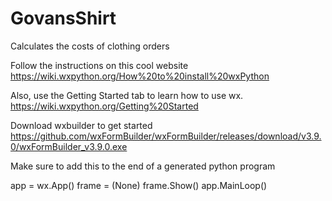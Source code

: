 # GovansShirt
Calculates the costs of clothing orders

Follow the instructions on this cool website
https://wiki.wxpython.org/How%20to%20install%20wxPython

Also, use the Getting Started tab to learn how to use wx.
https://wiki.wxpython.org/Getting%20Started

Download wxbuilder to get started
https://github.com/wxFormBuilder/wxFormBuilder/releases/download/v3.9.0/wxFormBuilder_v3.9.0.exe

Make sure to add this to the end of a generated python program

app = wx.App()
frame = <class name>(None)
frame.Show()
app.MainLoop()
